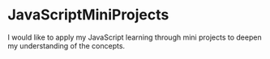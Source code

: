 # JavaScriptMiniProjects
I would like to apply my JavaScript learning through mini projects to deepen my understanding of the concepts.
